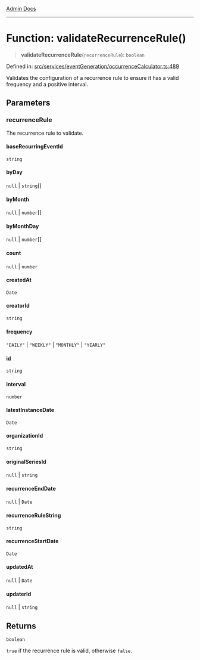 [Admin Docs](/)

***

# Function: validateRecurrenceRule()

> **validateRecurrenceRule**(`recurrenceRule`): `boolean`

Defined in: [src/services/eventGeneration/occurrenceCalculator.ts:489](https://github.com/Sourya07/talawa-api/blob/cfbd515d04ffba748b09232a33807f1845dd1878/src/services/eventGeneration/occurrenceCalculator.ts#L489)

Validates the configuration of a recurrence rule to ensure it has a valid frequency
and a positive interval.

## Parameters

### recurrenceRule

The recurrence rule to validate.

#### baseRecurringEventId

`string`

#### byDay

`null` \| `string`[]

#### byMonth

`null` \| `number`[]

#### byMonthDay

`null` \| `number`[]

#### count

`null` \| `number`

#### createdAt

`Date`

#### creatorId

`string`

#### frequency

`"DAILY"` \| `"WEEKLY"` \| `"MONTHLY"` \| `"YEARLY"`

#### id

`string`

#### interval

`number`

#### latestInstanceDate

`Date`

#### organizationId

`string`

#### originalSeriesId

`null` \| `string`

#### recurrenceEndDate

`null` \| `Date`

#### recurrenceRuleString

`string`

#### recurrenceStartDate

`Date`

#### updatedAt

`null` \| `Date`

#### updaterId

`null` \| `string`

## Returns

`boolean`

`true` if the recurrence rule is valid, otherwise `false`.
